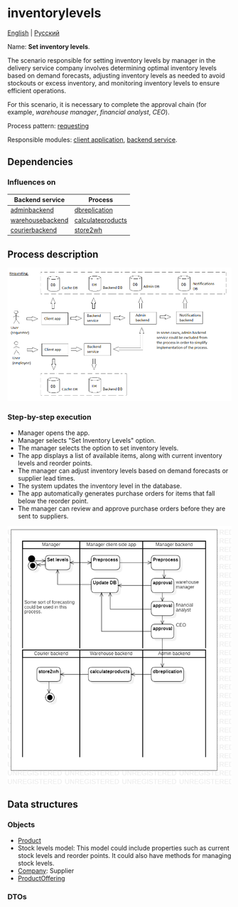 # inventorylevels

[English](inventorylevels.md) | [Русский](inventorylevels.ru.md)

Name: **Set inventory levels**.

The scenario responsible for setting inventory levels by manager in the delivery service company involves determining optimal inventory levels based on demand forecasts, adjusting inventory levels as needed to avoid stockouts or excess inventory, and monitoring inventory levels to ensure efficient operations.

For this scenario, it is necessary to complete the approval chain (for example, *warehouse manager*, *financial analyst*, *CEO*).

Process pattern: [requesting](../../processpatterns/requesting.md)

Responsible modules: [client application](../../frontend/managerclient.md), [backend service](../../backend/managerbackend.md).

## Dependencies

### Influences on

| Backend service | Process |
| --- | ---- |
| [adminbackend](../../backend/adminbackend.md) | [dbreplication](../admin/dbreplication.md) |
| [warehousebackend](../../backend/warehousebackend.md) | [calculateproducts](../warehouse/calculateproducts.md) |
| [courierbackend](../../backend/courierbackend.md) | [store2wh](../courier/store2wh.md) |

## Process description

![requesting_overall](../../img/processpatterns/requesting_overall.png)

### Step-by-step execution

- Manager opens the app.
- Manager selects "Set Inventory Levels" option.
- The manager selects the option to set inventory levels.
- The app displays a list of available items, along with current inventory levels and reorder points.
- The manager can adjust inventory levels based on demand forecasts or supplier lead times.
- The system updates the inventory level in the database.
- The app automatically generates purchase orders for items that fall below the reorder point.
- The manager can review and approve purchase orders before they are sent to suppliers.

![manager.inventorylevels](../../img/activitydiagrams/manager.inventorylevels.png)

## Data structures

### Objects 

- [Product](https://github.com/alexeysp11/workflow-lib/blob/main/src/Models/Business/Products/Product.cs)
- Stock levels model: This model could include properties such as current stock levels and reorder points. It could also have methods for managing stock levels.
- [Company](https://github.com/alexeysp11/workflow-lib/blob/main/src/Models/Business/Customers/Company.cs): Supplier
- [ProductOffering](https://github.com/alexeysp11/workflow-lib/blob/main/src/Models/Business/Products/ProductOffering.cs)

### DTOs
